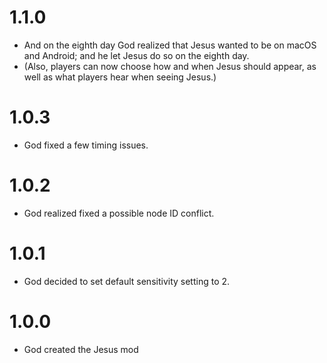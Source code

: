 # 1.1.0
- And on the eighth day God realized that Jesus wanted to be on macOS and Android; and he let Jesus do so on the eighth day.
- <cl>(Also, players can now choose how and when Jesus should appear, as well as what players hear when seeing Jesus.)</c>
# 1.0.3
- God fixed a few timing issues.
# 1.0.2
- God realized fixed a possible node ID conflict.
# 1.0.1
- God decided to set default sensitivity setting to 2.
# 1.0.0
- God created the Jesus mod